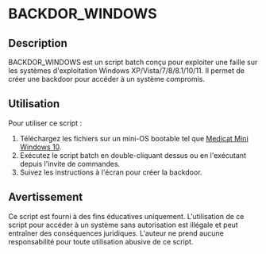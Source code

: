 # BACKDOR_WINDOWS

## Description
BACKDOR_WINDOWS est un script batch conçu pour exploiter une faille sur les systèmes d'exploitation Windows XP/Vista/7/8/8.1/10/11. Il permet de créer une backdoor pour accéder à un système compromis.

## Utilisation
Pour utiliser ce script :
1. Téléchargez les fichiers sur un mini-OS bootable tel que [Medicat Mini Windows 10](https://medicatusb.com/).
2. Exécutez le script batch en double-cliquant dessus ou en l'exécutant depuis l'invite de commandes.
3. Suivez les instructions à l'écran pour créer la backdoor.

## Avertissement
Ce script est fourni à des fins éducatives uniquement. L'utilisation de ce script pour accéder à un système sans autorisation est illégale et peut entraîner des conséquences juridiques. L'auteur ne prend aucune responsabilité pour toute utilisation abusive de ce script.

